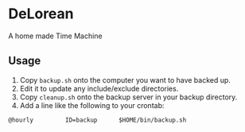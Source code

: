 DeLorean
========

A home made Time Machine

Usage
-----

1. Copy `backup.sh` onto the computer you want to have backed up.
2. Edit it to update any include/exclude directories.
3. Copy `cleanup.sh` onto the backup server in your backup directory.
4. Add a line like the following to your crontab:

```
@hourly         ID=backup      $HOME/bin/backup.sh
```
